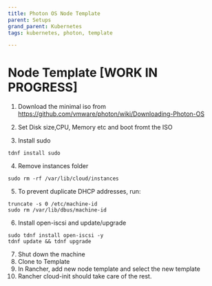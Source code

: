```yaml
---
title: Photon OS Node Template
parent: Setups
grand_parent: Kubernetes
tags: kubernetes, photon, template

---
```


# Node Template [WORK IN PROGRESS]
1. Download the minimal iso from https://github.com/vmware/photon/wiki/Downloading-Photon-OS
2. Set Disk size,CPU, Memory etc and boot fromt the ISO

3. Install sudo 
```
tdnf install sudo
```
4. Remove instances folder
```
sudo rm -rf /var/lib/cloud/instances
```
5. To prevent duplicate DHCP addresses, run: 
```
truncate -s 0 /etc/machine-id
sudo rm /var/lib/dbus/machine-id
```

6. Install open-iscsi and update/upgrade
```
sudo tdnf install open-iscsi -y
tdnf update && tdnf upgrade 
```

7. Shut down the machine
8. Clone to Template
9. In Rancher, add new node template and select the new template
10. Rancher cloud-init should take care of the rest.
